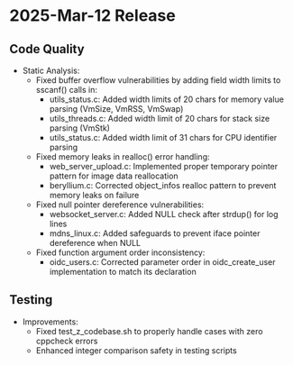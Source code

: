 # 2025-Mar-12 Release

## Code Quality

- Static Analysis:
  - Fixed buffer overflow vulnerabilities by adding field width limits to sscanf() calls in:
    - utils_status.c: Added width limits of 20 chars for memory value parsing (VmSize, VmRSS, VmSwap)
    - utils_threads.c: Added width limit of 20 chars for stack size parsing (VmStk)
    - utils_status.c: Added width limit of 31 chars for CPU identifier parsing
  - Fixed memory leaks in realloc() error handling:
    - web_server_upload.c: Implemented proper temporary pointer pattern for image data reallocation
    - beryllium.c: Corrected object_infos realloc pattern to prevent memory leaks on failure
  - Fixed null pointer dereference vulnerabilities:
    - websocket_server.c: Added NULL check after strdup() for log lines
    - mdns_linux.c: Added safeguards to prevent iface pointer dereference when NULL
  - Fixed function argument order inconsistency:
    - oidc_users.c: Corrected parameter order in oidc_create_user implementation to match its declaration

## Testing

- Improvements:
  - Fixed test_z_codebase.sh to properly handle cases with zero cppcheck errors
  - Enhanced integer comparison safety in testing scripts